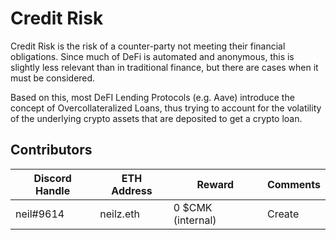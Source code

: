 # Credit Risk

Credit Risk is the risk of a counter-party not meeting their financial obligations. Since much of DeFi is automated and anonymous, this is slightly less relevant than in traditional finance, but there are cases when it must be considered.

Based on this, most DeFI Lending Protocols (e.g. Aave) introduce the concept of Overcollateralized Loans, thus trying to account for the volatility of the underlying crypto assets that are deposited to get a crypto loan.

## Contributors

| Discord Handle | ETH Address | Reward            | Comments |
| -------------- | ----------- | ----------------- | -------- |
| neil#9614      | neilz.eth   | 0 $CMK (internal) | Create   |
